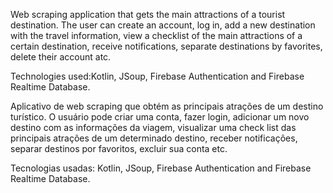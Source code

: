 Web scraping application that gets the main attractions of a tourist destination. The user can create an account, log in, add a new destination with the travel information, view a checklist of the main attractions of a certain destination, receive notifications, separate destinations by favorites, delete their account atc.

Technologies used:Kotlin, JSoup, Firebase Authentication and Firebase Realtime Database.


Aplicativo de web scraping que obtém as principais atrações de um destino turístico. O usuário pode criar uma conta, fazer login, adicionar um novo destino com as informações da viagem, visualizar uma check list das principais atrações de um determinado destino, receber notificações, separar destinos por favoritos, excluir sua conta etc.

Tecnologias usadas: Kotlin, JSoup, Firebase Authentication and Firebase Realtime Database.

